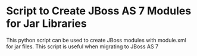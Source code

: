 # Script to Create JBoss AS 7 Modules for Jar Libraries
This python script can be used to create JBoss modules with module.xml for jar files. This script is useful when migrating to JBoss AS 7
